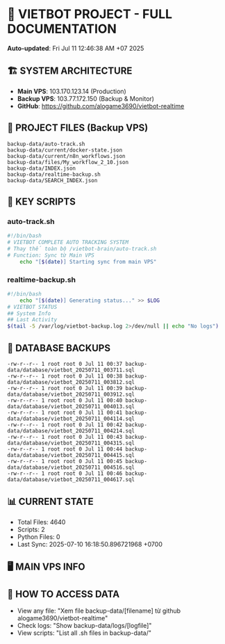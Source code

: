 # 🤖 VIETBOT PROJECT - FULL DOCUMENTATION
**Auto-updated**: Fri Jul 11 12:46:38 AM +07 2025

## 🏗️ SYSTEM ARCHITECTURE
- **Main VPS**: 103.170.123.14 (Production)
- **Backup VPS**: 103.77.172.150 (Backup & Monitor)
- **GitHub**: https://github.com/alogame3690/vietbot-realtime

## 📁 PROJECT FILES (Backup VPS)
```
backup-data/auto-track.sh
backup-data/current/docker-state.json
backup-data/current/n8n_workflows.json
backup-data/files/My_workflow_2_10.json
backup-data/INDEX.json
backup-data/realtime-backup.sh
backup-data/SEARCH_INDEX.json
```

## 🔧 KEY SCRIPTS
### auto-track.sh
```bash
#!/bin/bash
# VIETBOT COMPLETE AUTO TRACKING SYSTEM
# Thay thế toàn bộ /vietbot-brain/auto-track.sh
# Function: Sync từ Main VPS
    echo "[$(date)] Starting sync from main VPS"
```
### realtime-backup.sh
```bash
#!/bin/bash
    echo "[$(date)] Generating status..." >> $LOG
# VIETBOT STATUS
## System Info
## Last Activity
$(tail -5 /var/log/vietbot-backup.log 2>/dev/null || echo "No logs")
```

## 💾 DATABASE BACKUPS
```
-rw-r--r-- 1 root root 0 Jul 11 00:37 backup-data/database/vietbot_20250711_003711.sql
-rw-r--r-- 1 root root 0 Jul 11 00:38 backup-data/database/vietbot_20250711_003812.sql
-rw-r--r-- 1 root root 0 Jul 11 00:39 backup-data/database/vietbot_20250711_003912.sql
-rw-r--r-- 1 root root 0 Jul 11 00:40 backup-data/database/vietbot_20250711_004013.sql
-rw-r--r-- 1 root root 0 Jul 11 00:41 backup-data/database/vietbot_20250711_004114.sql
-rw-r--r-- 1 root root 0 Jul 11 00:42 backup-data/database/vietbot_20250711_004214.sql
-rw-r--r-- 1 root root 0 Jul 11 00:43 backup-data/database/vietbot_20250711_004315.sql
-rw-r--r-- 1 root root 0 Jul 11 00:44 backup-data/database/vietbot_20250711_004415.sql
-rw-r--r-- 1 root root 0 Jul 11 00:45 backup-data/database/vietbot_20250711_004516.sql
-rw-r--r-- 1 root root 0 Jul 11 00:46 backup-data/database/vietbot_20250711_004617.sql
```

## 📊 CURRENT STATE
- Total Files: 4640
- Scripts: 2
- Python Files: 0
- Last Sync: 2025-07-10 16:18:50.896721968 +0700

## 🖥️ MAIN VPS INFO


## 🚨 HOW TO ACCESS DATA
- View any file: "Xem file backup-data/[filename] từ github alogame3690/vietbot-realtime"
- Check logs: "Show backup-data/logs/[logfile]"
- View scripts: "List all .sh files in backup-data/"
